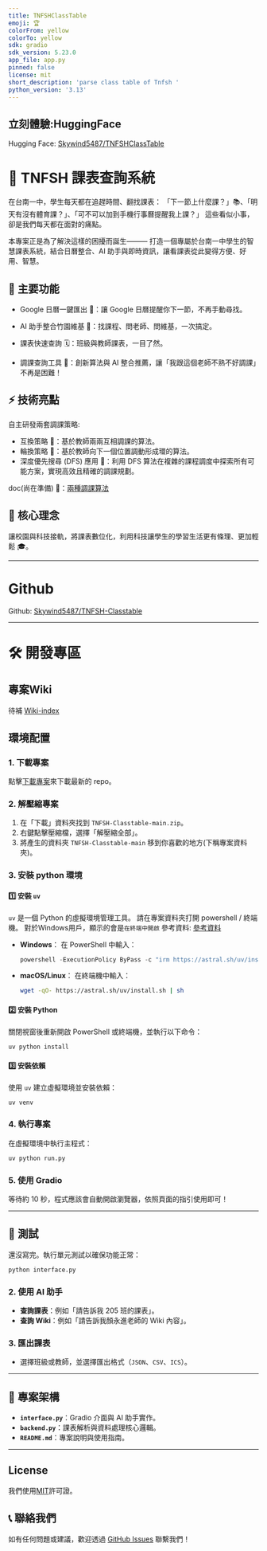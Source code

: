 ```yaml
---
title: TNFSHClassTable
emoji: 🏆
colorFrom: yellow
colorTo: yellow
sdk: gradio
sdk_version: 5.23.0
app_file: app.py
pinned: false
license: mit
short_description: 'parse class table of Tnfsh '
python_version: '3.13'
---
```



## 立刻體驗:HuggingFace

Hugging Face: [Skywind5487/TNFSHClassTable](https://huggingface.co/spaces/Skywind5487/TNFSHClassTable)

# 🏫 TNFSH 課表查詢系統

在台南一中，學生每天都在追趕時間、翻找課表：
「下一節上什麼課？」📚、「明天有沒有體育課？」、「可不可以加到手機行事曆提醒我上課？」
這些看似小事，卻是我們每天都在面對的痛點。

本專案正是為了解決這樣的困擾而誕生———
打造一個專屬於台南一中學生的智慧課表系統，結合日曆整合、AI 助手與即時資訊，讓看課表從此變得方便、好用、智慧。

## 🔑 主要功能

- Google 日曆一鍵匯出 📅：讓 Google 日曆提醒你下一節，不再手動尋找。

- AI 助手整合竹園維基 🤖：找課程、問老師、問維基，一次搞定。

- 課表快速查詢 🗓️：班級與教師課表，一目了然。

- 調課查詢工具 🔄：創新算法與 AI 整合推薦，讓「我跟這個老師不熟不好調課」不再是困難！

## ⚡ 技術亮點
自主研發兩套調課策略:

- 互換策略 🔁：基於教師兩兩互相調課的算法。
- 輪換策略 🔄：基於教師向下一個位置調動形成環的算法。
- 深度優先搜尋 (DFS) 應用 🧠：利用 DFS 算法在複雜的課程調度中探索所有可能方案，實現高效且精確的調課規劃。

doc(尚在準備) 📄：[兩種調課算法](https://hackmd.io/@sky-wind-note/how_to_swap_course) 


## 🌟 核心理念
讓校園與科技接軌，將課表數位化，利用科技讓學生的學習生活更有條理、更加輕鬆 🎓。

---

# Github

Github: [Skywind5487/TNFSH-Classtable](https://github.com/Skywind5487/TNFSH-Classtable)

---


# 🛠️ 開發專區

## 專案Wiki
待補 [Wiki-index](/wiki/wiki_index.md)

## 環境配置

### 1. 下載專案
點擊[下載專案](https://github.com/Skywind5487/TNFSH-Classtable/archive/refs/heads/main.zip)來下載最新的 repo。

### 2. 解壓縮專案
1. 在「下載」資料夾找到 `TNFSH-Classtable-main.zip`。
2. 右鍵點擊壓縮檔，選擇「解壓縮全部」。
3. 將產生的資料夾 `TNFSH-Classtable-main` 移到你喜歡的地方(下稱專案資料夾)。

### 3. 安裝 python 環境

#### 1️⃣ 安裝 `uv`
`uv` 是一個 Python 的虛擬環境管理工具。
請在專案資料夾打開 powershell / 終端機。
對於Windows用戶，顯示的會是`在終端中開啟`
參考資料: [參考資料](https://dev.to/codemee/shi-yong-uv-guan-li-python-huan-jing-53hg)

- **Windows**：
  在 PowerShell 中輸入：
  ```powershell
  powershell -ExecutionPolicy ByPass -c "irm https://astral.sh/uv/install.ps1 | iex"
  ```

- **macOS/Linux**：
  在終端機中輸入：
  ```bash
  wget -qO- https://astral.sh/uv/install.sh | sh
  ```

#### 2️⃣ 安裝 Python
關閉視窗後重新開啟 PowerShell 或終端機，並執行以下命令：
```bash
uv python install
```

#### 3️⃣ 安裝依賴
使用 `uv` 建立虛擬環境並安裝依賴：
```bash
uv venv
```

### 4. 執行專案
在虛擬環境中執行主程式：
```bash
uv python run.py
```

### 5. 使用 Gradio
等待約 10 秒，程式應該會自動開啟瀏覽器，依照頁面的指引使用即可！

---

## 🧪 測試

還沒寫完。執行單元測試以確保功能正常：
```bash
python interface.py
```

### 2. 使用 AI 助手
- **查詢課表**：例如「請告訴我 205 班的課表」。
- **查詢 Wiki**：例如「請告訴我顏永進老師的 Wiki 內容」。

### 3. 匯出課表
- 選擇班級或教師，並選擇匯出格式（`JSON`、`CSV`、`ICS`）。

---

## 📜 專案架構
- **`interface.py`**：Gradio 介面與 AI 助手實作。
- **`backend.py`**：課表解析與資料處理核心邏輯。
- **`README.md`**：專案說明與使用指南。

---

## License
我們使用[MIT](LICENSE)許可證。




## 📞 聯絡我們
如有任何問題或建議，歡迎透過 [GitHub Issues](https://github.com/Skywind5487/TNFSH-Classtable/issues) 聯繫我們！
